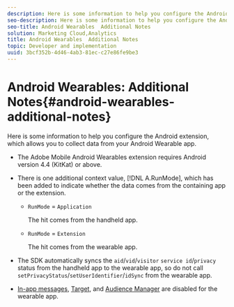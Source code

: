 ```yaml
---
description: Here is some information to help you configure the Android extension, which allows you to collect data from your Android Wearable app.
seo-description: Here is some information to help you configure the Android extension, which allows you to collect data from your Android Wearable app.
seo-title: Android Wearables  Additional Notes
solution: Marketing Cloud,Analytics
title: Android Wearables  Additional Notes
topic: Developer and implementation
uuid: 3bcf352b-4d46-4ab3-81ec-c27e86fe9be3
---
```


# Android Wearables: Additional Notes{#android-wearables-additional-notes}

Here is some information to help you configure the Android extension, which allows you to collect data from your Android Wearable app.

* The Adobe Mobile Android Wearables extension requires Android version 4.4 (KitKat) or above. 
* There is one additional context value, [!DNL A.RunMode], which has been added to indicate whether the data comes from the containing app or the extension.

  * `RunMode` = `Application` 
  
     The hit comes from the handheld app.

  * `RunMode` = `Extension`
  
    The hit comes from the wearable app.

* The SDK automatically syncs the `aid`/`vid`/`visitor` `service id`/`privacy` status from the handheld app to the wearable app, so do not call `setPrivacyStatus`/`setUserIdentifier`/`idSync` from the wearable app. 
* [In-app messages](/help/android/messaging-main/messaging/messaging.md), [Target](/help/android/target-main/target.md), and [Audience Manager](/help/android/audience-manager/audiencemgmt.md) are disabled for the wearable app.

